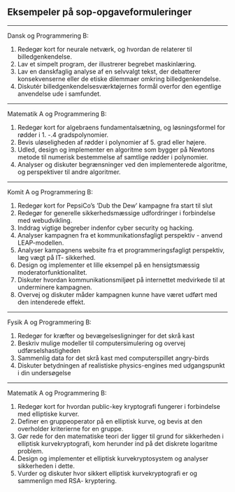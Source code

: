 ## Eksempeler på sop-opgaveformuleringer 

--------------------

Dansk og Programmering B:
1. Redegør kort for neurale netværk, og hvordan de relaterer til billedgenkendelse.
2. Lav et simpelt program, der illustrerer begrebet maskinlæring.
3. Lav en danskfaglig analyse af en selvvalgt tekst, der debatterer konsekvenserne eller de
etiske dilemmaer omkring billedgenkendelse.
4. Diskutér billedgenkendelsesværktøjernes formål overfor den egentlige anvendelse ude i
samfundet.

--------------------

Matematik A og Programmering B:
1. Redegør kort for algebraens fundamentalsætning, og løsningsformel for rødder i 1. -.4
gradspolynomier.
2. Bevis uløseligheden af rødder i polynomier af 5. grad eller højere.
3. Udled, design og implementer en algoritme som bygger på Newtons metode til numerisk
bestemmelse af samtlige rødder i polynomier.
4. Analyser og diskuter begrænsninger ved den implementerede algoritme, og perspektiver til andre
algoritmer.

--------------------

Komit A og Programmering B:
1. Redegør kort for PepsiCo’s ’Dub the Dew’ kampagne fra start til slut
2. Redegør for generelle sikkerhedsmæssige udfordringer i forbindelse med webudvikling.
3. Inddrag vigtige begreber indenfor cyber security og hacking.
4. Analyser kampagnen fra et kommunikationsfagligt perspektiv - anvend LEAP-modellen.
5. Analyser kampagnens website fra et programmeringsfagligt perspektiv, læg vægt på IT-
sikkerhed.
6. Design og implementer et lille eksempel på en hensigtsmæssig moderatorfunktionalitet.
7. Diskuter hvordan kommunikationsmiljøet på internettet medvirkede til at underminere
kampagnen.
8. Overvej og diskuter måder kampagnen kunne have været udført med den intenderede effekt.

--------------------

Fysik A og Programmering B:
1. Redegør for kræfter og bevægelsesligninger for det skrå kast
2. Beskriv mulige modeller til computersimulering og overvej udførselshastigheden
3. Sammenlig data for det skrå kast med computerspillet angry-birds
4. Diskuter betydningen af realistiske physics-engines med udgangspunkt i din undersøgelse

--------------------

Matematik A og Programmering B:
1. Redegør kort for hvordan public-key kryptografi fungerer i forbindelse med elliptiske
kurver.
2. Definer en gruppeoperator på en elliptisk kurve, og bevis at den overholder kriterierne for
en gruppe.
3. Gør rede for den matematiske teori der ligger til grund for sikkerheden i elliptisk
kurvekryptografi, kom herunder ind på det diskrete logaritme problem.
4. Design og implementer et elliptisk kurvekryptosystem og analyser sikkerheden i dette.
5. Vurder og diskuter hvor sikkert elliptisk kurvekryptografi er og sammenlign med RSA-
kryptering.

